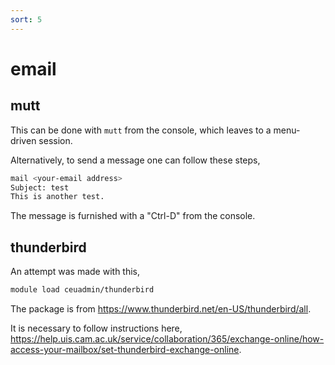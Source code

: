 ```yaml
---
sort: 5
---
```


# email

## mutt

This can be done with `mutt` from the console, which leaves to a menu-driven session.

Alternatively, to send a message one can follow these steps,

```bash
mail <your-email address>
Subject: test
This is another test.
```

The message is furnished with a "Ctrl-D" from the console.

## thunderbird

An attempt was made with this,

```bash
module load ceuadmin/thunderbird
```

The package is from <https://www.thunderbird.net/en-US/thunderbird/all>.

It is necessary to follow instructions here, <https://help.uis.cam.ac.uk/service/collaboration/365/exchange-online/how-access-your-mailbox/set-thunderbird-exchange-online>.
